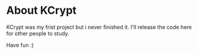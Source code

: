 # About KCrypt
KCrypt was my frist project but i never finished it.
I'll release the code here for other people to study.

Have fun :)
